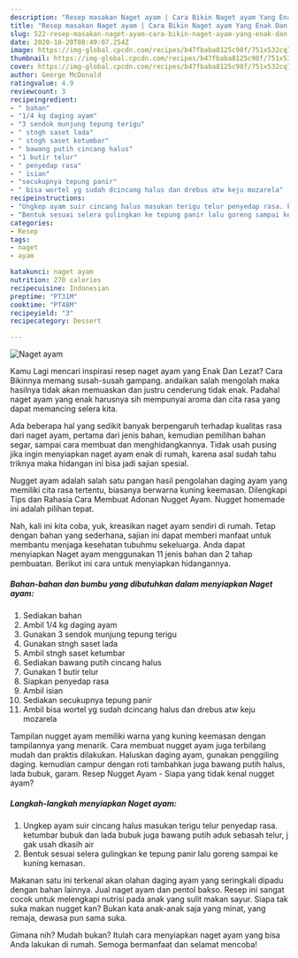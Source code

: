 ```yaml
---
description: "Resep masakan Naget ayam | Cara Bikin Naget ayam Yang Enak Dan Mudah"
title: "Resep masakan Naget ayam | Cara Bikin Naget ayam Yang Enak Dan Mudah"
slug: 522-resep-masakan-naget-ayam-cara-bikin-naget-ayam-yang-enak-dan-mudah
date: 2020-10-20T08:49:07.254Z
image: https://img-global.cpcdn.com/recipes/b47fbaba8125c98f/751x532cq70/naget-ayam-foto-resep-utama.jpg
thumbnail: https://img-global.cpcdn.com/recipes/b47fbaba8125c98f/751x532cq70/naget-ayam-foto-resep-utama.jpg
cover: https://img-global.cpcdn.com/recipes/b47fbaba8125c98f/751x532cq70/naget-ayam-foto-resep-utama.jpg
author: George McDonald
ratingvalue: 4.9
reviewcount: 3
recipeingredient:
- " bahan"
- "1/4 kg daging ayam"
- "3 sendok munjung tepung terigu"
- " stngh saset lada"
- " stngh saset ketumbar"
- " bawang putih cincang halus"
- "1 butir telur"
- " penyedap rasa"
- " isian"
- "secukupnya tepung panir"
- " bisa wortel yg sudah dcincang halus dan drebus atw keju mozarela"
recipeinstructions:
- "Ungkep ayam suir cincang halus masukan terigu telur penyedap rasa. ketumbar bubuk dan lada bubuk juga bawang putih aduk sebasah telur, j gak usah dkasih air"
- "Bentuk sesuai selera gulingkan ke tepung panir lalu goreng sampai ke kuning kemasan."
categories:
- Resep
tags:
- naget
- ayam

katakunci: naget ayam 
nutrition: 270 calories
recipecuisine: Indonesian
preptime: "PT31M"
cooktime: "PT48M"
recipeyield: "3"
recipecategory: Dessert

---
```



![Naget ayam](https://img-global.cpcdn.com/recipes/b47fbaba8125c98f/751x532cq70/naget-ayam-foto-resep-utama.jpg)

Kamu Lagi mencari inspirasi resep naget ayam yang Enak Dan Lezat? Cara Bikinnya memang susah-susah gampang. andaikan salah mengolah maka hasilnya tidak akan memuaskan dan justru cenderung tidak enak. Padahal naget ayam yang enak harusnya sih mempunyai aroma dan cita rasa yang dapat memancing selera kita.

Ada beberapa hal yang sedikit banyak berpengaruh terhadap kualitas rasa dari naget ayam, pertama dari jenis bahan, kemudian pemilihan bahan segar, sampai cara membuat dan menghidangkannya. Tidak usah pusing jika ingin menyiapkan naget ayam enak di rumah, karena asal sudah tahu triknya maka hidangan ini bisa jadi sajian spesial.

Nugget ayam adalah salah satu pangan hasil pengolahan daging ayam yang memiliki cita rasa tertentu, biasanya berwarna kuning keemasan. Dilengkapi Tips dan Rahasia Cara Membuat Adonan Nugget Ayam. Nugget homemade ini adalah pilihan tepat.


Nah, kali ini kita coba, yuk, kreasikan naget ayam sendiri di rumah. Tetap dengan bahan yang sederhana, sajian ini dapat memberi manfaat untuk membantu menjaga kesehatan tubuhmu sekeluarga. Anda dapat menyiapkan Naget ayam menggunakan 11 jenis bahan dan 2 tahap pembuatan. Berikut ini cara untuk menyiapkan hidangannya.

<!--inarticleads1-->

##### Bahan-bahan dan bumbu yang dibutuhkan dalam menyiapkan Naget ayam:

1. Sediakan  bahan
1. Ambil 1/4 kg daging ayam
1. Gunakan 3 sendok munjung tepung terigu
1. Gunakan  stngh saset lada
1. Ambil  stngh saset ketumbar
1. Sediakan  bawang putih cincang halus
1. Gunakan 1 butir telur
1. Siapkan  penyedap rasa
1. Ambil  isian
1. Sediakan secukupnya tepung panir
1. Ambil  bisa wortel yg sudah dcincang halus dan drebus atw keju mozarela


Tampilan nugget ayam memiliki warna yang kuning keemasan dengan tampilannya yang menarik. Cara membuat nugget ayam juga terbilang mudah dan praktis dilakukan. Haluskan daging ayam, gunakan penggiling daging. kemudian campur dengan roti tambahkan juga bawang putih halus, lada bubuk, garam. Resep Nugget Ayam - Siapa yang tidak kenal nugget ayam? 

<!--inarticleads2-->

##### Langkah-langkah menyiapkan Naget ayam:

1. Ungkep ayam suir cincang halus masukan terigu telur penyedap rasa. ketumbar bubuk dan lada bubuk juga bawang putih aduk sebasah telur, j gak usah dkasih air
1. Bentuk sesuai selera gulingkan ke tepung panir lalu goreng sampai ke kuning kemasan.


Makanan satu ini terkenal akan olahan daging ayam yang seringkali dipadu dengan bahan lainnya. Jual naget ayam dan pentol bakso. Resep ini sangat cocok untuk melengkapi nutrisi pada anak yang sulit makan sayur. Siapa tak suka makan nugget kan? Bukan kata anak-anak saja yang minat, yang remaja, dewasa pun sama suka. 

Gimana nih? Mudah bukan? Itulah cara menyiapkan naget ayam yang bisa Anda lakukan di rumah. Semoga bermanfaat dan selamat mencoba!
